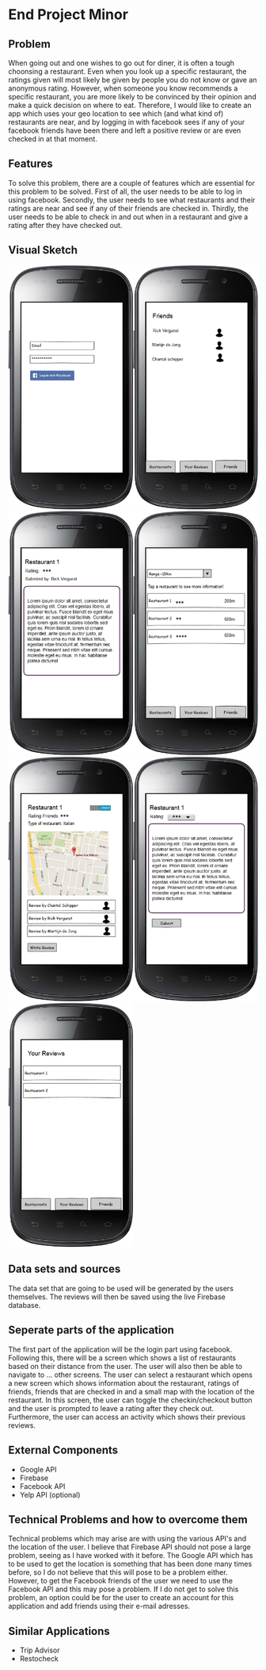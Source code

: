 # End Project Minor

## Problem
When going out and one wishes to go out for diner, it is often a tough choonsing a restaurant. Even when you look up a specific restaurant, the ratings given will most likely be given by people you do not know or gave an anonymous rating. However, when someone you know recommends a specific restaurant, you are more likely to be convinced by their opinion and make a quick decision on where to eat. Therefore, I would like to create an app which uses your geo location to see which (and what kind of) restaurants are near, and by logging in with facebook sees if any of your facebook friends have been there and left a positive review or are even checked in at that moment. 

## Features
To solve this problem, there are a couple of features which are essential for this problem to be solved. First of all, the user needs to be able to log in using facebook. Secondly, the user needs to see what restaurants and their ratings are near and see if any of their friends are checked in. Thirdly, the user needs to be able to check in and out when in a restaurant and give a rating after they have checked out.

## Visual Sketch
<img src="https://github.com/tcjverburg/endProjectMinor/blob/master/doc/Login%20Activity2.png" width=50%><img src="https://github.com/tcjverburg/endProjectMinor/blob/master/doc/Friends%20Activity.png" width=50%><img src="https://github.com/tcjverburg/endProjectMinor/blob/master/doc/Read%20Review%20Activity.png" width=50%><img src="https://github.com/tcjverburg/endProjectMinor/blob/master/doc/Restaurant%20Near%20User%20Activity.png" width=50%><img src="https://github.com/tcjverburg/endProjectMinor/blob/master/doc/Selected%20Restaurant%20Activity.png" width=50%><img
src="https://github.com/tcjverburg/endProjectMinor/blob/master/doc/Write%20Review%20Activity.png" width=50%><img src="https://github.com/tcjverburg/endProjectMinor/blob/master/doc/Your%20Reviews%20Activity.png" width=50%>


## Data sets and sources
The data set that are going to be used will be generated by the users themselves. The reviews will then be saved using the live Firebase database.

## Seperate parts of the application
The first part of the application will be the login part using facebook. Following this, there will be a screen which shows a list of restaurants based on their distance from the user. The user will also then be able to navigate to ... other screens. The user can select a restaurant which opens a new screen which shows information about the restaurant, ratings of friends, friends that are checked in and a small map with the location of the restaurant. In this screen, the user can toggle the checkin/checkout button and the user is prompted to leave a rating after they check out. Furthermore, the user can access an activity which shows their previous reviews.

## External Components
- Google API
- Firebase 
- Facebook API
- Yelp API (optional)

## Technical Problems and how to overcome them
Technical problems which may arise are with using the various API's and the location of the user. I believe that Firebase API should not pose a large problem, seeing as I have worked with it before. The Google API which has to be used to get the location is something that has been done many times before, so I do not believe that this will pose to be a problem either. However, to get the Facebook friends of the user we need to use the Facebook API and this may pose a problem. If I do not get to solve this problem, an option could be for the user to create an account for this application and add friends using their e-mail adresses. 

## Similar Applications
- Trip Advisor
- Restocheck

